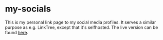 # my-socials

This is my personal link page to my social media profiles. It serves a similar purpose as e.g. LinkTree, except that it's selfhosted. The live version can be found [here](https://https://my-links-97a35.web.app/).


